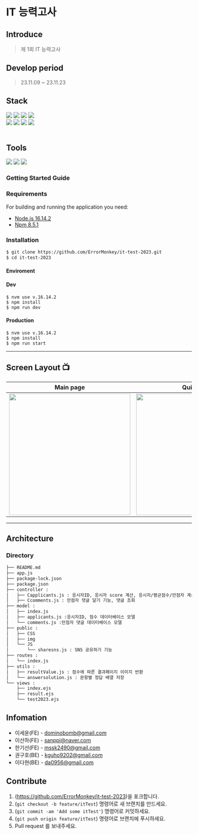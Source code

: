 # IT 능력고사

## Introduce
> 제 1회 IT 능력고사

## Develop period
> 23.11.09 ~ 23.11.23

<h2>Stack</h2>
<div align="left">
	<img src="https://img.shields.io/badge/HTML5-E34F26?style=flat&logo=HTML5&logoColor=white" />
	<img src="https://img.shields.io/badge/CSS3-1572B6?style=flat&logo=CSS3&logoColor=white" />
	<img src="https://img.shields.io/badge/JavaScript-F7DF1E?style=flat&logo=JavaScript&logoColor=white" />
	<img src="https://img.shields.io/badge/jQuery-0769AD?style=flat&logo=jQuery&logoColor=white" />
	<br>
	<img src="https://img.shields.io/badge/Express-000000?style=flat-square&logo=Express&logoColor=white"/>
	<img src="https://img.shields.io/badge/Node.js-339933?style=flat-square&logo=Node.js&logoColor=white"/>
	<img src="https://img.shields.io/badge/MySQL-4479A1?style=flat&logo=MySQL&logoColor=white" />
	<img src="https://img.shields.io/badge/Sequelize-52B0E7?style=flat&logo=Sequelize&logoColor=white" />
</div>
<br>
	<h2>Tools</h2>
<div align=left>
	<img src="https://img.shields.io/badge/Visual%20Studio%20Code-007ACC?style=flat&logo=VisualStudioCode&logoColor=white" />
	<img src="https://img.shields.io/badge/GitHub-181717?style=flat&logo=GitHub&logoColor=white" />
	<img src="https://img.shields.io/badge/figma-F24E1E?style=flat&logo=figma&logoColor=white" />
</div>

### Getting Started Guide
### Requirements
For building and running the application you need:

- [Node.js 16.14.2](https://nodejs.org/download/release/v16.14.2/)
- [Npm 8.5.1](https://www.npmjs.com/package/npm/v/8.5.1)

### Installation
``` bash
$ git clone https://github.com/ErrorMonkey/it-test-2023.git
$ cd it-test-2023
```

#### Enviroment
#### Dev
```
$ nvm use v.16.14.2
$ npm install 
$ npm run dev
```
#### Production
```
$ nvm use v.16.14.2
$ npm install 
$ npm run start
```
---
## Screen Layout 📺
| Main page  |  Quiz page   |  Result page   |  
| :------------: | :------------: | :------------: |
|  <img width="329" src="https://user-images.githubusercontent.com/50205887/208036155-a57900f7-c68a-470d-923c-ff3c296ea635.png"/> |  <img width="329" src=""/>|  <img width="329" src=""/>|  

---

## Architecture

### Directory
```bash
├── README.md
├── app.js
├── package-lock.json
├── package.json
├── controller : 
│   ├── Capplicants.js : 응시자ID, 응시자 score 계산, 응시자/평균점수/만점자 계산
│   ├── Ccomments.js : 만점자 댓글 달기 기능, 댓글 조회
├── model : 
│   ├── index.js
│   ├── applicants.js :응시자ID, 점수 데이터베이스 모델
│   └── comments.js :만점자 댓글 데이터베이스 모델
├── public : 
│   ├── CSS
│   ├── img
│   └── JS
│   	└── sharesns.js : SNS 공유하기 기능
├── routes :
│   └── index.js
├── utils :
│   ├── resultValue.js : 점수에 따른 결과페이지 이미지 반환
│   └── answersolution.js : 문항별 정답 배열 저장
└── views : 
    ├── index.ejs
    ├── result.ejs
    └── test2023.ejs
```

## Infomation

* 이세윤(FE) - dominobomb@gmail.com
* 이산하(FE) - sanppi@naver.com
* 한기선(FE) - mssk2490@gmail.com
* 권구호(BE) - kguho9202@gmail.com
* 이다현(BE) - da0956@gmail.com

## Contribute

1. (<https://github.com/ErrorMonkey/it-test-2023>)을 포크합니다.
2. (`git checkout -b feature/itTest`) 명령어로 새 브랜치를 만드세요.
3. (`git commit -am 'Add some itTest'`) 명령어로 커밋하세요.
4. (`git push origin feature/itTest`) 명령어로 브랜치에 푸시하세요. 
5. Pull request 를 보내주세요.

<!-- Markdown link & img dfn's -->
[npm-image]: https://img.shields.io/npm/v/datadog-metrics.svg?style=flat-square
[npm-url]: https://npmjs.org/package/datadog-metrics
[npm-downloads]: https://img.shields.io/npm/dm/datadog-metrics.svg?style=flat-square
[travis-image]: https://img.shields.io/travis/dbader/node-datadog-metrics/master.svg?style=flat-square
[travis-url]: https://travis-ci.org/dbader/node-datadog-metrics
[wiki]: https://github.com/yourname/yourproject/wiki
